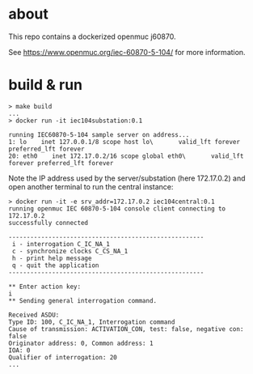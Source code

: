 # about

This repo contains a dockerized openmuc j60870.

See https://www.openmuc.org/iec-60870-5-104/ for more information.

# build & run

```
> make build
...
> docker run -it iec104substation:0.1

running IEC60870-5-104 sample server on address...
1: lo    inet 127.0.0.1/8 scope host lo\       valid_lft forever preferred_lft forever
20: eth0    inet 172.17.0.2/16 scope global eth0\       valid_lft forever preferred_lft forever
```

Note the IP address used by the server/substation (here 172.17.0.2) and open another terminal
to run the central instance:

```
> docker run -it -e srv_addr=172.17.0.2 iec104central:0.1
running openmuc IEC 60870-5-104 console client connecting to 172.17.0.2
successfully connected

------------------------------------------------------
 i - interrogation C_IC_NA_1
 c - synchronize clocks C_CS_NA_1
 h - print help message
 q - quit the application
------------------------------------------------------

** Enter action key:
i
** Sending general interrogation command.

Received ASDU:
Type ID: 100, C_IC_NA_1, Interrogation command
Cause of transmission: ACTIVATION_CON, test: false, negative con: false
Originator address: 0, Common address: 1
IOA: 0
Qualifier of interrogation: 20
...
```

